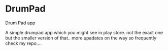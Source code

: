 # DrumPad
Drum Pad app

A simple drumpad app which you might see in play store.
not the exact one but the smaller version of that..
more upadates on the way so frequently check my repo....
